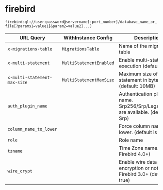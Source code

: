 # firebird

`firebirdsql://user:password@servername[:port_number]/database_name_or_file[?params1=value1[&param2=value2]...]`

| URL Query  | WithInstance Config | Description |
|------------|---------------------|-------------|
| `x-migrations-table` | `MigrationsTable` | Name of the migrations table |
| `x-multi-statement` | `MultiStatementEnabled` | Enable multi-statement execution (default: false) |
| `x-multi-statement-max-size` | `MultiStatementMaxSize` | Maximum size of single statement in bytes (default: 10MB) |
| `auth_plugin_name` | | Authentication plugin name. Srp256/Srp/Legacy_Auth are available. (default is Srp) |
| `column_name_to_lower` | | Force column name to lower. (default is false) |
| `role` | | Role name |
| `tzname` | | Time Zone name. (For Firebird 4.0+) |
| `wire_crypt` | | Enable wire data encryption or not. For Firebird 3.0+ (default is true) |